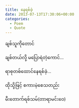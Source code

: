 ```yaml
---
title: နေရစ်ခဲ့
date: 2013-07-13T17:30:06+00:00
categories:
  - Poem
  - Quote
---
```

ချစ်သူကိုတောင်
  
ချစ်တယ်လို့ မပြောရဲတဲ့ကောင်…
  
ရာစုတစ်ထောင်နေရစ်ခဲ့…
  
ထိုသို့ဖြင့် စကားမဲ့စေသတည်း

မီးတောက်ရစ်သမ်(တာရာမင်းဝေ)